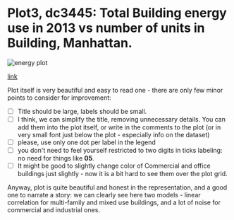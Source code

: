 Plot3, dc3445: Total Building energy use in 2013 vs number of units in Building, Manhattan.
=============================

![energy plot](https://raw.githubusercontent.com/diggity2036/PUI2015_dcrull/master/HW8/energy_plot.png)

[link](https://github.com/diggity2036/PUI2015_dcrull/tree/master/HW8)

Plot itself is very beautiful and easy to read one - there are only few minor points to consider for improvement:

- [ ] Title should be large, labels should be small.
- [ ] I think, we can simplify the title, removing unnecessary details. You can add them into the plot itself, or write in the comments to the plot (or in very small font just below the plot - especially info on the dataset)
- [ ] please, use only one dot per label in the legend
- [ ] you don't need to feel yourself restricted to two digits in ticks labeling: no need for things like **05**.
- [ ] It might be good to slightly change color of Commercial and office buildings just slightly - now it is a bit hard to see them over the plot grid.

Anyway, plot is quite beautiful and honest in the representation, and a good one to narrate a story: we can clearly see here two models - linear correlation for multi-family and mixed use buildings, and a lot of noise for commercial and industrial ones.
